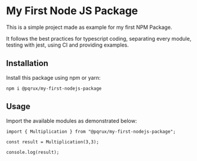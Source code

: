 # My First Node JS Package

This is a simple project made as example for my first NPM Package.

It follows the best practices for typescript coding, separating every module, testing with jest, using CI and providing examples.

## Installation

Install this package using npm or yarn:
```
npm i @pqrux/my-first-nodejs-package
```

## Usage

Import the available modules as demonstrated below: 

```
import { Multiplication } from "@pqrux/my-first-nodejs-package";

const result = Multiplication(3,3);

console.log(result);
```
